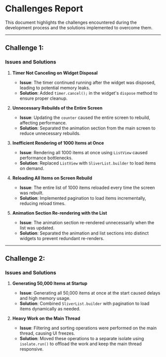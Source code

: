 

# Challenges Report

This document highlights the challenges encountered during the development process and the solutions implemented to overcome them.

---

## Challenge 1:

### Issues and Solutions

1. **Timer Not Canceling on Widget Disposal**  
   - **Issue**: The timer continued running after the widget was disposed, leading to potential memory leaks.  
   - **Solution**: Added `timer.cancel();` in the widget's `dispose` method to ensure proper cleanup.

2. **Unnecessary Rebuilds of the Entire Screen**  
   - **Issue**: Updating the `counter` caused the entire screen to rebuild, affecting performance.  
   - **Solution**: Separated the animation section from the main screen to reduce unnecessary rebuilds.

3. **Inefficient Rendering of 1000 Items at Once**  
   - **Issue**: Rendering all 1000 items at once using `ListView` caused performance bottlenecks.  
   - **Solution**: Replaced `ListView` with `SliverList.builder` to load items on demand.

4. **Reloading All Items on Screen Rebuild**  
   - **Issue**: The entire list of 1000 items reloaded every time the screen was rebuilt.  
   - **Solution**: Implemented pagination to load items incrementally, reducing reload times.

5. **Animation Section Re-rendering with the List**  
   - **Issue**: The animation section re-rendered unnecessarily when the list was updated.  
   - **Solution**: Separated the animation and list sections into distinct widgets to prevent redundant re-renders.

---

## Challenge 2:

### Issues and Solutions

1. **Generating 50,000 Items at Startup**  
   - **Issue**: Generating all 50,000 items at once at the start caused delays and high memory usage.  
   - **Solution**: Combined `SliverList.builder` with pagination to load items dynamically as needed.

2. **Heavy Work on the Main Thread**  
   - **Issue**: Filtering and sorting operations were performed on the main thread, causing UI freezes.  
   - **Solution**: Moved these operations to a separate isolate using `isolate.run()` to offload the work and keep the main thread responsive.